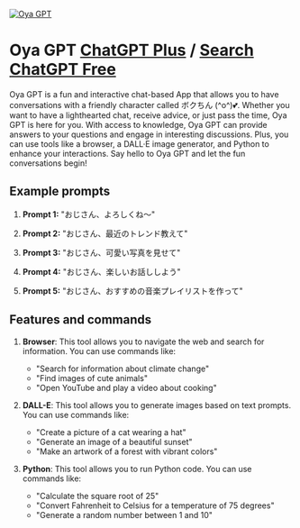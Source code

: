
[![Oya GPT](https://files.oaiusercontent.com/file-MPX9e5dNHNamZg7VVFqQL3kQ?se=2123-10-18T02%3A54%3A09Z&sp=r&sv=2021-08-06&sr=b&rscc=max-age%3D31536000%2C%20immutable&rscd=attachment%3B%20filename%3Da229fd2c-542b-4f30-b43e-6ab81387b1dd.png&sig=pYV59McbSVTGIUoACue%2BoMEVYaChGydNhvSXSqrozPs%3D)](https://chat.openai.com/g/g-08VXc5eQ5-oya-gpt)

# Oya GPT [ChatGPT Plus](https://chat.openai.com/g/g-08VXc5eQ5-oya-gpt) / [Search ChatGPT Free](https://gptcall.net/index.html#/?search=Oya%20GPT)

Oya GPT is a fun and interactive chat-based App that allows you to have conversations with a friendly character called ボクちん (^o^)💕. Whether you want to have a lighthearted chat, receive advice, or just pass the time, Oya GPT is here for you. With access to knowledge, Oya GPT can provide answers to your questions and engage in interesting discussions. Plus, you can use tools like a browser, a DALL·E image generator, and Python to enhance your interactions. Say hello to Oya GPT and let the fun conversations begin!

## Example prompts

1. **Prompt 1:** "おじさん、よろしくね〜"

2. **Prompt 2:** "おじさん、最近のトレンド教えて"

3. **Prompt 3:** "おじさん、可愛い写真を見せて"

4. **Prompt 4:** "おじさん、楽しいお話ししよう"

5. **Prompt 5:** "おじさん、おすすめの音楽プレイリストを作って"

## Features and commands

1. **Browser**: This tool allows you to navigate the web and search for information. You can use commands like:
   - "Search for information about climate change"
   - "Find images of cute animals"
   - "Open YouTube and play a video about cooking"

2. **DALL-E**: This tool allows you to generate images based on text prompts. You can use commands like:
   - "Create a picture of a cat wearing a hat"
   - "Generate an image of a beautiful sunset"
   - "Make an artwork of a forest with vibrant colors"

3. **Python**: This tool allows you to run Python code. You can use commands like:
   - "Calculate the square root of 25"
   - "Convert Fahrenheit to Celsius for a temperature of 75 degrees"
   - "Generate a random number between 1 and 10"


